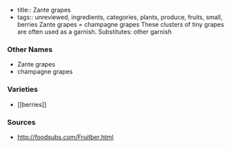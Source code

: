 - title:: Zante grapes
- tags:: unreviewed, ingredients, categories, plants, produce, fruits, small, berries
Zante grapes = champagne grapes These clusters of tiny grapes are often used as a garnish. Substitutes: other garnish

### Other Names

* Zante grapes
* champagne grapes

### Varieties

* [[berries]]

### Sources
* http://foodsubs.com/Fruitber.html

